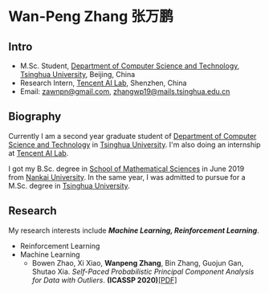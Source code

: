 # Wan-Peng Zhang 张万鹏

## Intro

- M.Sc. Student, [Department of Computer Science and Technology](http://www.cs.tsinghua.edu.cn/), [Tsinghua University](https://www.tsinghua.edu.cn), Beijing, China
- Research Intern, [Tencent AI Lab](https://ai.tencent.com/ailab/), Shenzhen, China
- Email: zawnpn@gmail.com, zhangwp19@mails.tsinghua.edu.cn

## Biography

Currently I am a second year graduate student of [Department of Computer Science and Technology](http://www.cs.tsinghua.edu.cn/) in [Tsinghua University](https://www.tsinghua.edu.cn). I'm also doing an internship at [Tencent AI Lab](https://ai.tencent.com/ailab/).

I got my B.Sc. degree in [School of Mathematical Sciences](https://math.nankai.edu.cn/) in June 2019 from [Nankai University](http://www.nankai.edu.cn/). In the same year, I was admitted to pursue for a M.Sc. degree in [Tsinghua University](https://www.tsinghua.edu.cn).

## Research

My research interests include ***Machine Learning, Reinforcement Learning***. 

- Reinforcement Learning
- Machine Learning
    - Bowen Zhao, Xi Xiao, **Wanpeng Zhang**, Bin Zhang, Guojun Gan, Shutao Xia. *Self-Paced Probabilistic Principal Component Analysis for Data with Outliers*. **(ICASSP 2020)**[[PDF]](docs/files/research_papers/sp-ppca.pdf)

